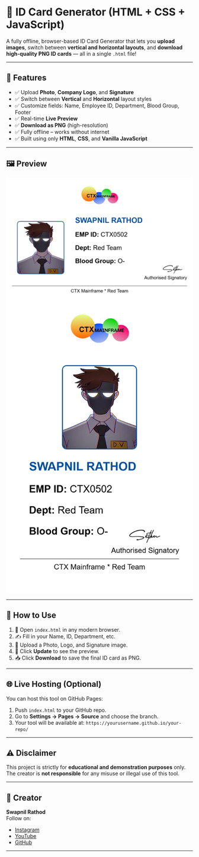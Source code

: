# 🪪 ID Card Generator (HTML + CSS + JavaScript)

A fully offline, browser-based ID Card Generator that lets you **upload images**, switch between **vertical and horizontal layouts**, and **download high-quality PNG ID cards** — all in a single `.html` file!

---

## 🎯 Features

- ✅ Upload **Photo**, **Company Logo**, and **Signature**
- ✅ Switch between **Vertical** and **Horizontal** layout styles
- ✅ Customize fields: Name, Employee ID, Department, Blood Group, Footer
- ✅ Real-time **Live Preview**
- ✅ **Download as PNG** (high-resolution)
- ✅ Fully offline – works without internet
- ✅ Built using only **HTML**, **CSS**, and **Vanilla JavaScript**

---

## 🖼 Preview

![Screenshot](assets/ID_Card_Generator.PNG)
![Screenshot](assets/ID_Card_Generator1.PNG)

---

## 🚀 How to Use

1. 📂 Open `index.html` in any modern browser.
2. ✍️ Fill in your Name, ID, Department, etc.
3. 📸 Upload a Photo, Logo, and Signature image.
4. 🔄 Click **Update** to see the preview.
5. 📥 Click **Download** to save the final ID card as PNG.

---

## 🌐 Live Hosting (Optional)

You can host this tool on GitHub Pages:

1. Push `index.html` to your GitHub repo.
2. Go to **Settings → Pages → Source** and choose the branch.
3. Your tool will be available at: `https://yourusername.github.io/your-repo/`

---

## ⚠️ Disclaimer

This project is strictly for **educational and demonstration purposes** only.  
The creator is **not responsible** for any misuse or illegal use of this tool.

---

## 👤 Creator

**Swapnil Rathod**  
Follow on:
- [Instagram](https://instagram.com)
- [YouTube](https://youtube.com)
- [GitHub](https://github.com)

---

